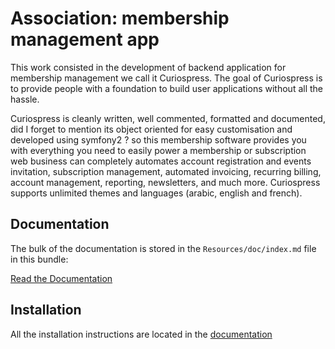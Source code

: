 
Association: membership management app
=======================================

This work consisted in the development of backend application for membership management we call it Curiospress. The goal of Curiospress is to provide people with a foundation to build user applications without all the hassle. 

Curiospress is cleanly written, well commented, formatted and documented, did I forget to mention its object oriented for easy customisation and developed using symfony2 ? so this membership software provides you with everything you need to easily power a membership or subscription web business can completely automates account registration and events invitation, subscription management, automated invoicing, recurring billing, account management, reporting, newsletters, and much more. 
Curiospress supports unlimited themes and languages (arabic, english and french).

Documentation
-------------

The bulk of the documentation is stored in the `Resources/doc/index.md`
file in this bundle:

[Read the Documentation](https://github.com/benaich/Association/blob/master/src/Ben/AssociationBundle/Resources/doc/index.rst)

Installation
------------

All the installation instructions are located in the [documentation](https://github.com/benaich/Association/blob/master/src/Ben/AssociationBundle/Resources/doc/index.rst)